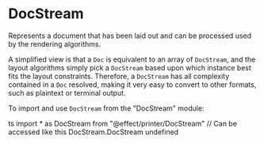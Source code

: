 # DocStream

Represents a document that has been laid out and can be processed used by the
rendering algorithms.

A simplified view is that a `Doc` is equivalent to an array of `DocStream`,
and the layout algorithms simply pick a `DocStream` based upon which instance
best fits the layout constraints. Therefore, a `DocStream` has all complexity
contained in a `Doc` resolved, making it very easy to convert to other
formats, such as plaintext or terminal output.

To import and use `DocStream` from the "DocStream" module:

ts
import \* as DocStream from "@effect/printer/DocStream"
// Can be accessed like this
DocStream.DocStream
undefined
